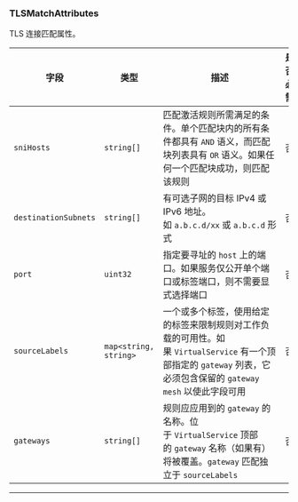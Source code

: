 ### TLSMatchAttributes

TLS 连接匹配属性。

| 字段                   | 类型                    | 描述                                                                                                      | 是否必需 |
| -------------------- | --------------------- | ------------------------------------------------------------------------------------------------------- | ---- |
| `sniHosts`           | `string[]`            | 匹配激活规则所需满足的条件。单个匹配块内的所有条件都具有 `AND` 语义，而匹配块列表具有 `OR` 语义。如果任何一个匹配块成功，则匹配该规则                               | 否    |
| `destinationSubnets` | `string[]`            | 有可选子网的目标 IPv4 或 IPv6 地址。如 `a.b.c.d/xx` 或 `a.b.c.d` 形式                                                   | 否    |
| `port`               | `uint32`              | 指定要寻址的 `host` 上的端口。如果服务仅公开单个端口或标签端口，则不需要显式选择端口                                                          | 否    |
| `sourceLabels`       | `map<string, string>` | 一个或多个标签，使用给定的标签来限制规则对工作负载的可用性。如果 `VirtualService` 有一个顶部指定的 `gateway` 列表，它必须包含保留的 `gateway mesh` 以使此字段可用 | 否    |
| `gateways`           | `string[]`            | 规则应应用到的 `gateway` 的名称。位于 `VirtualService` 顶部的 `gateway` 名称（如果有）将被覆盖。`gateway` 匹配独立于 `sourceLabels`      | 否    |

---

